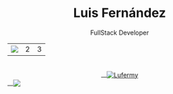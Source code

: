 <!-- Title -->
<h1 align="center">Luis Fernández</h1>
<!-- Quote -->
<p align="center">FullStack Developer</p>
<div align="center">
<table>
  <tr>
    <td><img align="center" src="https://i.imgur.com/49McsIE.png"</td>
    <td>2</td>
    <td>3</td>
  </tr>
</table>    
</div>
<!-- GitHub Stats -->
<div align="center">
<a href="https://github.com/lufermy?tab=repositories">
    <img align="center" src="https://github-readme-stats.vercel.app/api/top-langs/?username=lufermy&layout=compact&show_icons=true&title_color=81a1c0&icon_color=79ff97&text_color=d5dbe6&bg_color=2e3440" alt='Lufermy's favorite languages"/>
</a>
</div>
<a href="https://github.com/lufermy">
    <img align="center"
              src="https://github-readme-stats.vercel.app/api?username=lufermy&show_icons=true&hide=contribs,prs&cache_seconds=86400&theme=nord" />
</a>
